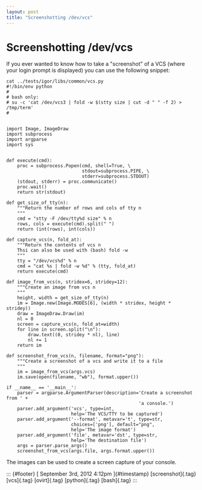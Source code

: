 ```yaml
---
layout: post
title: "Screenshotting /dev/vcs"
---
```



Screenshotting /dev/vcs
=======================

If you ever wanted to know how to take a "screenshot" of a VCS (where
your login prompt is displayed) you can use the following snippet:

    cat ../tests/igor/libs/common/vcs.py 
    #!/bin/env python
    #
    # bash only:
    # su -c 'cat /dev/vcs3 | fold -w $(stty size | cut -d " " -f 2) > /tmp/term'
    #


    import Image, ImageDraw
    import subprocess
    import argparse
    import sys


    def execute(cmd):
        proc = subprocess.Popen(cmd, shell=True, \
                                stdout=subprocess.PIPE, \
                                stderr=subprocess.STDOUT)
        (stdout, stderr) = proc.communicate()
        proc.wait()
        return str(stdout)

    def get_size_of_tty(n):
        """Return the number of rows and cols of tty n
        """
        cmd = "stty -F /dev/tty%d size" % n
        rows, cols = execute(cmd).split(" ")
        return (int(rows), int(cols))

    def capture_vcs(n, fold_at):
        """Return the contents of vcs n
        Thsi can also be used with (bash) fold -w
        """
        tty = "/dev/vcs%d" % n
        cmd = "cat %s | fold -w %d" % (tty, fold_at)
        return execute(cmd)

    def image_from_vcs(n, stridex=6, stridey=12):
        """Create an image from vcs n
        """
        height, width = get_size_of_tty(n)
        im = Image.new(Image.MODES[6], (width * stridex, height * stridey))
        draw = ImageDraw.Draw(im)
        nl = 0
        screen = capture_vcs(n, fold_at=width)
        for line in screen.split("\n"):
            draw.text((0, stridey * nl), line)
            nl += 1
        return im

    def screenshot_from_vcs(n, filename, format="png"):
        """Create a screenshot of a vcs and write it to a file
        """
        im = image_from_vcs(args.vcs)
        im.save(open(filename, "wb"), format.upper())

    if __name__ == '__main__':
        parser = argparse.ArgumentParser(description='Create a screenshot from ' +
                                                     'a console.')
        parser.add_argument('vcs', type=int,
                            help='The VCS/TTY to be captured')
        parser.add_argument('--format', metavar='t', type=str,
                            choices=['png'], default="png",
                            help='The image format')
        parser.add_argument('file', metavar='dst', type=str,
                            help='The destination file')
        args = parser.parse_args()
        screenshot_from_vcs(args.file, args.format.upper())

The images can be used to create a screen capture of your console.

::: {#footer}
[ September 3rd, 2012 4:12pm ]{#timestamp} [screenshot]{.tag}
[vcs]{.tag} [ovirt]{.tag} [python]{.tag} [bash]{.tag}
:::
